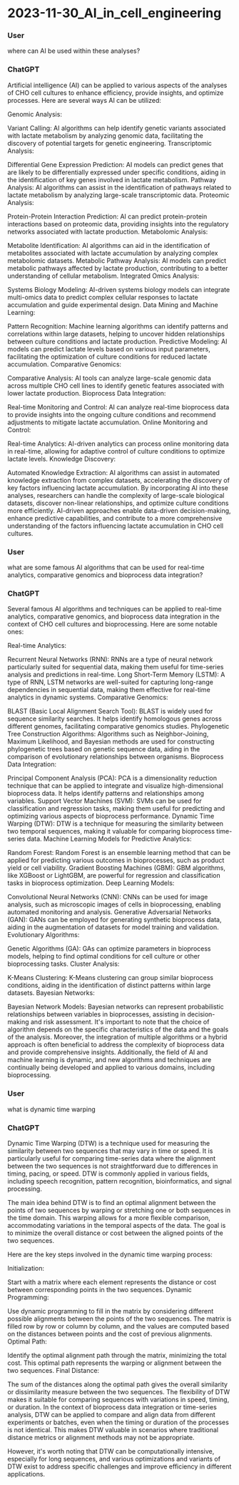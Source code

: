 # 2023-11-30_AI_in_cell_engineering
### User
where can AI be used within these analyses?

### ChatGPT
Artificial intelligence (AI) can be applied to various aspects of the analyses of CHO cell cultures to enhance efficiency, provide insights, and optimize processes. Here are several ways AI can be utilized:

Genomic Analysis:

Variant Calling: AI algorithms can help identify genetic variants associated with lactate metabolism by analyzing genomic data, facilitating the discovery of potential targets for genetic engineering.
Transcriptomic Analysis:

Differential Gene Expression Prediction: AI models can predict genes that are likely to be differentially expressed under specific conditions, aiding in the identification of key genes involved in lactate metabolism.
Pathway Analysis: AI algorithms can assist in the identification of pathways related to lactate metabolism by analyzing large-scale transcriptomic data.
Proteomic Analysis:

Protein-Protein Interaction Prediction: AI can predict protein-protein interactions based on proteomic data, providing insights into the regulatory networks associated with lactate production.
Metabolomic Analysis:

Metabolite Identification: AI algorithms can aid in the identification of metabolites associated with lactate accumulation by analyzing complex metabolomic datasets.
Metabolic Pathway Analysis: AI models can predict metabolic pathways affected by lactate production, contributing to a better understanding of cellular metabolism.
Integrated Omics Analysis:

Systems Biology Modeling: AI-driven systems biology models can integrate multi-omics data to predict complex cellular responses to lactate accumulation and guide experimental design.
Data Mining and Machine Learning:

Pattern Recognition: Machine learning algorithms can identify patterns and correlations within large datasets, helping to uncover hidden relationships between culture conditions and lactate production.
Predictive Modeling: AI models can predict lactate levels based on various input parameters, facilitating the optimization of culture conditions for reduced lactate accumulation.
Comparative Genomics:

Comparative Analysis: AI tools can analyze large-scale genomic data across multiple CHO cell lines to identify genetic features associated with lower lactate production.
Bioprocess Data Integration:

Real-time Monitoring and Control: AI can analyze real-time bioprocess data to provide insights into the ongoing culture conditions and recommend adjustments to mitigate lactate accumulation.
Online Monitoring and Control:

Real-time Analytics: AI-driven analytics can process online monitoring data in real-time, allowing for adaptive control of culture conditions to optimize lactate levels.
Knowledge Discovery:

Automated Knowledge Extraction: AI algorithms can assist in automated knowledge extraction from complex datasets, accelerating the discovery of key factors influencing lactate accumulation.
By incorporating AI into these analyses, researchers can handle the complexity of large-scale biological datasets, discover non-linear relationships, and optimize culture conditions more efficiently. AI-driven approaches enable data-driven decision-making, enhance predictive capabilities, and contribute to a more comprehensive understanding of the factors influencing lactate accumulation in CHO cell cultures.

### User
what are some famous AI algorithms that can be used for real-time analytics, comparative genomics and bioprocess data integration?
### ChatGPT
Several famous AI algorithms and techniques can be applied to real-time analytics, comparative genomics, and bioprocess data integration in the context of CHO cell cultures and bioprocessing. Here are some notable ones:

Real-time Analytics:

Recurrent Neural Networks (RNN): RNNs are a type of neural network particularly suited for sequential data, making them useful for time-series analysis and predictions in real-time.
Long Short-Term Memory (LSTM): A type of RNN, LSTM networks are well-suited for capturing long-range dependencies in sequential data, making them effective for real-time analytics in dynamic systems.
Comparative Genomics:

BLAST (Basic Local Alignment Search Tool): BLAST is widely used for sequence similarity searches. It helps identify homologous genes across different genomes, facilitating comparative genomics studies.
Phylogenetic Tree Construction Algorithms: Algorithms such as Neighbor-Joining, Maximum Likelihood, and Bayesian methods are used for constructing phylogenetic trees based on genetic sequence data, aiding in the comparison of evolutionary relationships between organisms.
Bioprocess Data Integration:

Principal Component Analysis (PCA): PCA is a dimensionality reduction technique that can be applied to integrate and visualize high-dimensional bioprocess data. It helps identify patterns and relationships among variables.
Support Vector Machines (SVM): SVMs can be used for classification and regression tasks, making them useful for predicting and optimizing various aspects of bioprocess performance.
Dynamic Time Warping (DTW): DTW is a technique for measuring the similarity between two temporal sequences, making it valuable for comparing bioprocess time-series data.
Machine Learning Models for Predictive Analytics:

Random Forest: Random Forest is an ensemble learning method that can be applied for predicting various outcomes in bioprocesses, such as product yield or cell viability.
Gradient Boosting Machines (GBM): GBM algorithms, like XGBoost or LightGBM, are powerful for regression and classification tasks in bioprocess optimization.
Deep Learning Models:

Convolutional Neural Networks (CNN): CNNs can be used for image analysis, such as microscopic images of cells in bioprocessing, enabling automated monitoring and analysis.
Generative Adversarial Networks (GAN): GANs can be employed for generating synthetic bioprocess data, aiding in the augmentation of datasets for model training and validation.
Evolutionary Algorithms:

Genetic Algorithms (GA): GAs can optimize parameters in bioprocess models, helping to find optimal conditions for cell culture or other bioprocessing tasks.
Cluster Analysis:

K-Means Clustering: K-Means clustering can group similar bioprocess conditions, aiding in the identification of distinct patterns within large datasets.
Bayesian Networks:

Bayesian Network Models: Bayesian networks can represent probabilistic relationships between variables in bioprocesses, assisting in decision-making and risk assessment.
It's important to note that the choice of algorithm depends on the specific characteristics of the data and the goals of the analysis. Moreover, the integration of multiple algorithms or a hybrid approach is often beneficial to address the complexity of bioprocess data and provide comprehensive insights. Additionally, the field of AI and machine learning is dynamic, and new algorithms and techniques are continually being developed and applied to various domains, including bioprocessing.

### User
what is dynamic time warping
### ChatGPT
Dynamic Time Warping (DTW) is a technique used for measuring the similarity between two sequences that may vary in time or speed. It is particularly useful for comparing time-series data where the alignment between the two sequences is not straightforward due to differences in timing, pacing, or speed. DTW is commonly applied in various fields, including speech recognition, pattern recognition, bioinformatics, and signal processing.

The main idea behind DTW is to find an optimal alignment between the points of two sequences by warping or stretching one or both sequences in the time domain. This warping allows for a more flexible comparison, accommodating variations in the temporal aspects of the data. The goal is to minimize the overall distance or cost between the aligned points of the two sequences.

Here are the key steps involved in the dynamic time warping process:

Initialization:

Start with a matrix where each element represents the distance or cost between corresponding points in the two sequences.
Dynamic Programming:

Use dynamic programming to fill in the matrix by considering different possible alignments between the points of the two sequences.
The matrix is filled row by row or column by column, and the values are computed based on the distances between points and the cost of previous alignments.
Optimal Path:

Identify the optimal alignment path through the matrix, minimizing the total cost.
This optimal path represents the warping or alignment between the two sequences.
Final Distance:

The sum of the distances along the optimal path gives the overall similarity or dissimilarity measure between the two sequences.
The flexibility of DTW makes it suitable for comparing sequences with variations in speed, timing, or duration. In the context of bioprocess data integration or time-series analysis, DTW can be applied to compare and align data from different experiments or batches, even when the timing or duration of the processes is not identical. This makes DTW valuable in scenarios where traditional distance metrics or alignment methods may not be appropriate.

However, it's worth noting that DTW can be computationally intensive, especially for long sequences, and various optimizations and variants of DTW exist to address specific challenges and improve efficiency in different applications.